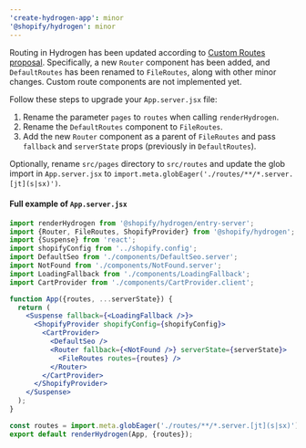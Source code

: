 ```yaml
---
'create-hydrogen-app': minor
'@shopify/hydrogen': minor
---
```


Routing in Hydrogen has been updated according to [Custom Routes proposal](https://github.com/Shopify/hydrogen/discussions/569). Specifically, a new `Router` component has been added, and `DefaultRoutes` has been renamed to `FileRoutes`, along with other minor changes. Custom route components are not implemented yet.

Follow these steps to upgrade your `App.server.jsx` file:

1. Rename the parameter `pages` to `routes` when calling `renderHydrogen`.
2. Rename the `DefaultRoutes` component to `FileRoutes`.
3. Add the new `Router` component as a parent of `FileRoutes` and pass `fallback` and `serverState` props (previously in `DefaultRoutes`).

Optionally, rename `src/pages` directory to `src/routes` and update the glob import in `App.server.jsx` to `import.meta.globEager('./routes/**/*.server.[jt](s|sx)')`.

#### Full example of `App.server.jsx`

```jsx
import renderHydrogen from '@shopify/hydrogen/entry-server';
import {Router, FileRoutes, ShopifyProvider} from '@shopify/hydrogen';
import {Suspense} from 'react';
import shopifyConfig from '../shopify.config';
import DefaultSeo from './components/DefaultSeo.server';
import NotFound from './components/NotFound.server';
import LoadingFallback from './components/LoadingFallback';
import CartProvider from './components/CartProvider.client';

function App({routes, ...serverState}) {
  return (
    <Suspense fallback={<LoadingFallback />}>
      <ShopifyProvider shopifyConfig={shopifyConfig}>
        <CartProvider>
          <DefaultSeo />
          <Router fallback={<NotFound />} serverState={serverState}>
            <FileRoutes routes={routes} />
          </Router>
        </CartProvider>
      </ShopifyProvider>
    </Suspense>
  );
}

const routes = import.meta.globEager('./routes/**/*.server.[jt](s|sx)');
export default renderHydrogen(App, {routes});
```
